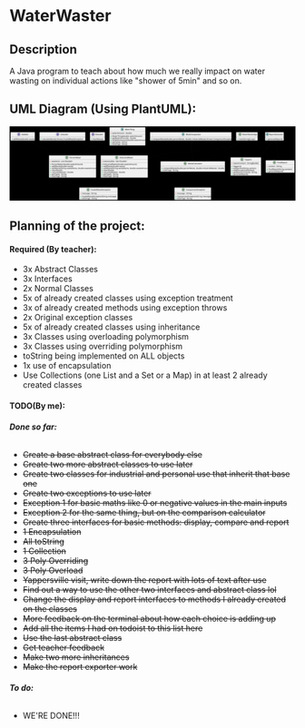 # WaterWaster
## Description
A Java program to teach about how much we really impact on water wasting on individual actions like "shower of 5min" and so on.

## UML Diagram (Using PlantUML):
![](./WaterWasterUML.svg)

## Planning of the project:
#### Required (By teacher):
- 3x Abstract Classes 
- 3x Interfaces
- 2x Normal Classes
- 5x of already created classes using exception treatment
- 3x of already created methods using exception throws
- 2x Original exception classes
- 5x of already created classes using inheritance
- 3x Classes using overloading polymorphism
- 3x Classes using overriding polymorphism
- toString being implemented on ALL objects
- 1x use of encapsulation
- Use Collections (one List and a Set or a Map) in at least 2 already created classes

#### TODO(By me):
###### **Done so far:**
- ~~Create a base abstract class for everybody else~~
- ~~Create two more abstract classes to use later~~
- ~~Create two classes for industrial and personal use that inherit that base one~~
- ~~Create two exceptions to use later~~
- ~~Exception 1 for basic maths like 0 or negative values in the main inputs~~
- ~~Exception 2 for the same thing, but on the comparison calculator~~
- ~~Create three interfaces for basic methods: display, compare and report~~
- ~~1 Encapsulation~~
- ~~All toString~~
- ~~1 Collection~~
- ~~3 Poly Overriding~~
- ~~3 Poly Overload~~
- ~~Yappersville visit, write down the report with lots of text after use~~
- ~~Find out a way to use the other two interfaces and abstract class lol~~
- ~~Change the display and report interfaces to methods I already created on the classes~~
- ~~More feedback on the terminal about how each choice is adding up~~
- ~~Add all the items I had on todoist to this list here~~
- ~~Use the last abstract class~~
- ~~Get teacher feedback~~
- ~~Make two more inheritances~~ 
- ~~Make the report exporter work~~

###### **To do:**

- WE'RE DONE!!!
